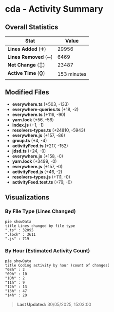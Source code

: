 # cda - Activity Summary 

## Overall Statistics

| Stat                   | Value                                                             |
| ---------------------- | ----------------------------------------------------------------- |
| **Lines Added** (➕)   | 29956                                          |
| **Lines Removed** (➖) | 6469                                        |
| **Net Change** (↕)    | 23487                |
| **Active Time** (⌚)   | 153 minutes |


## Modified Files
- **everywhere.ts** (+503, -133)
- **everywhere-queries.ts** (+18, -2)
- **everywhere.ts** (+116, -90)
- **yarn.lock** (+56, -56)
- **index.js** (+1, -1)
- **resolvers-types.ts** (+24810, -5943)
- **everywhere.js** (+157, -86)
- **group.ts** (+4, -4)
- **activityFeed.ts** (+217, -152)
- **jdsd.ts** (+24, -0)
- **everywhere.js** (+158, -0)
- **yarn.lock** (+3499, -0)
- **everywhere.js** (+157, -0)
- **activityFeed.js** (+46, -2)
- **resolvers-types.js** (+111, -0)
- **activityFeed.test.ts** (+79, -0)

## Visualizations

### By File Type (Lines Changed)

```mermaid
pie showData
title Lines changed by file type
".ts" : 32095
".lock" : 3611
".js" : 719
```

### By Hour (Estimated Activity Count)

```mermaid
pie showData
title Coding activity by hour (count of changes)
"08h" : 2
"09h" : 10
"10h" : 2
"11h" : 9
"12h" : 13
"13h" : 47
"14h" : 20
```


> **Last Updated:** 30/05/2025, 15:03:00